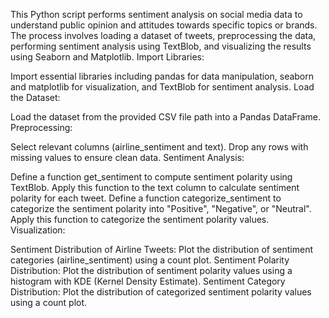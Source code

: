 This Python script performs sentiment analysis on social media data to understand public opinion and attitudes towards specific topics or brands. The process involves loading a dataset of tweets, preprocessing the data, performing sentiment analysis using TextBlob, and visualizing the results using Seaborn and Matplotlib.
Import Libraries:

Import essential libraries including pandas for data manipulation, seaborn and matplotlib for visualization, and TextBlob for sentiment analysis.
Load the Dataset:

Load the dataset from the provided CSV file path into a Pandas DataFrame.
Preprocessing:

Select relevant columns (airline_sentiment and text).
Drop any rows with missing values to ensure clean data.
Sentiment Analysis:

Define a function get_sentiment to compute sentiment polarity using TextBlob.
Apply this function to the text column to calculate sentiment polarity for each tweet.
Define a function categorize_sentiment to categorize the sentiment polarity into "Positive", "Negative", or "Neutral".
Apply this function to categorize the sentiment polarity values.
Visualization:

Sentiment Distribution of Airline Tweets:
Plot the distribution of sentiment categories (airline_sentiment) using a count plot.
Sentiment Polarity Distribution:
Plot the distribution of sentiment polarity values using a histogram with KDE (Kernel Density Estimate).
Sentiment Category Distribution:
Plot the distribution of categorized sentiment polarity values using a count plot.
